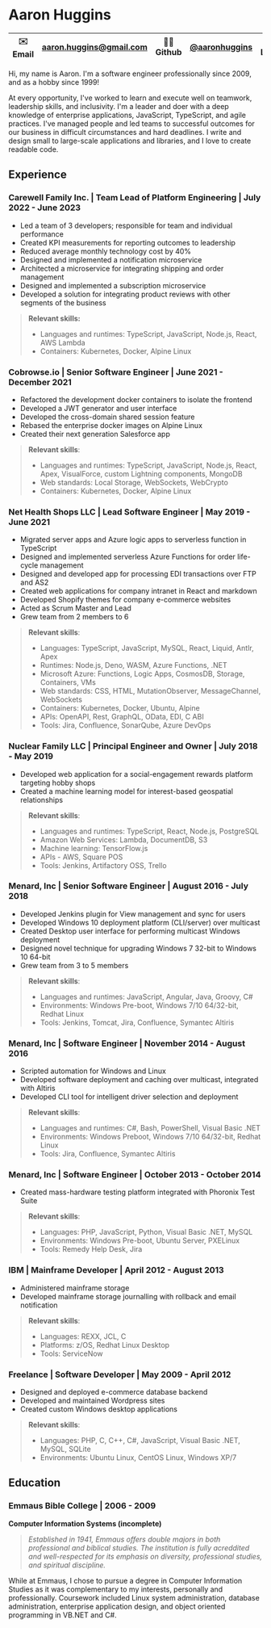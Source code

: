 # Aaron Huggins

| ✉️ Email | aaron.huggins@gmail.com | 🧑‍💻 Github | [@aaronhuggins](https://github.com/aaronhuggins) | 📃 LinkedIn | [@aaronhugginsdev](https://linkedin.com/in/aaronhugginsdev)
|-------|-------------------------|-|-|-|-|

Hi, my name is Aaron. I'm a software engineer professionally since 2009, and as a hobby since 1999!

At every opportunity, I've worked to learn and execute well on teamwork, leadership skills, and inclusivity. I'm a leader and doer with a deep knowledge of enterprise applications, JavaScript, TypeScript, and agile practices. I've managed people and led teams to successful outcomes for our business in difficult circumstances and hard deadlines. I write and design small to large-scale applications and libraries, and I love to create readable code.

## Experience

### **Carewell Family Inc.** | Team Lead of Platform Engineering | July 2022 - June 2023

- Led a team of 3 developers; responsible for team and individual performance
- Created KPI measurements for reporting outcomes to leadership
- Reduced average monthly technology cost by 40%
- Designed and implemented a notification microservice
- Architected a microservice for integrating shipping and order management
- Designed and implemented a subscription microservice
- Developed a solution for integrating product reviews with other segments of the business

> **Relevant skills:**
> 
> - Languages and runtimes: TypeScript, JavaScript, Node.js, React, AWS Lambda
> - Containers: Kubernetes, Docker, Alpine Linux

### **Cobrowse.io** | Senior Software Engineer | June 2021 - December 2021

- Refactored the development docker containers to isolate the frontend
- Developed a JWT generator and user interface
- Developed the cross-domain shared session feature
- Rebased the enterprise docker images on Alpine Linux
- Created their next generation Salesforce app

> **Relevant skills**:
>
> - Languages and runtimes: TypeScript, JavaScript, Node.js, React, Apex, VisualForce, custom Lightning components, MongoDB
> - Web standards: Local Storage, WebSockets, WebCrypto
> - Containers: Kubernetes, Docker, Alpine Linux

### **Net Health Shops LLC** | Lead Software Engineer | May 2019 - June 2021

- Migrated server apps and Azure logic apps to serverless function in TypeScript
- Designed and implemented serverless Azure Functions for order life-cycle management
- Designed and developed app for processing EDI transactions over FTP and AS2
- Created web applications for company intranet in React and markdown
- Developed Shopify themes for company e-commerce websites
- Acted as Scrum Master and Lead
- Grew team from 2 members to 6

> **Relevant skills**:
>
> - Languages: TypeScript, JavaScript, MySQL, React, Liquid, Antlr, Apex
> - Runtimes: Node.js, Deno, WASM, Azure Functions, .NET
> - Microsoft Azure: Functions, Logic Apps, CosmosDB, Storage, Containers, VMs
> - Web standards: CSS, HTML, MutationObserver, MessageChannel, WebSockets
> - Containers: Kubernetes, Docker, Ubuntu, Alpine
> - APIs: OpenAPI, Rest, GraphQL, OData, EDI, C ABI
> - Tools: Jira, Confluence, SonarQube, Azure DevOps

### **Nuclear Family LLC** | Principal Engineer and Owner | July 2018 - May 2019

- Developed web application for a social-engagement rewards platform targeting hobby shops
- Created a machine learning model for interest-based geospatial relationships

> **Relevant skills**:
>
> - Languages and runtimes: TypeScript, React, Node.js, PostgreSQL
> - Amazon Web Services: Lambda, DocumentDB, S3
> - Machine learning: TensorFlow.js
> - APIs - AWS, Square POS
> - Tools: Jenkins, Artifactory OSS, Trello

### **Menard, Inc** | Senior Software Engineer | August 2016 - July 2018

- Developed Jenkins plugin for View management and sync for users
- Developed Windows 10 deployment platform (CLI/server) over multicast
- Created Desktop user interface for performing multicast Windows deployment
- Designed novel technique for upgrading Windows 7 32-bit to Windows 10 64-bit
- Grew team from 3 to 5 members

> **Relevant skills**:
>
> - Languages and runtimes: JavaScript, Angular, Java, Groovy, C#
> - Environments: Windows Pre-boot, Windows 7/10 64/32-bit, Redhat Linux
> - Tools: Jenkins, Tomcat, Jira, Confluence, Symantec Altiris

### **Menard, Inc** | Software Engineer | November 2014 - August 2016

- Scripted automation for Windows and Linux
- Developed software deployment and caching over multicast, integrated with Altiris
- Developed CLI tool for intelligent driver selection and deployment

> **Relevant skills**:
>
> - Languages and runtimes: C#, Bash, PowerShell, Visual Basic .NET
> - Environments: Windows Preboot, Windows 7/10 64/32-bit, Redhat Linux
> - Tools: Jira, Confluence, Symantec Altiris

### **Menard, Inc** | Software Engineer | October 2013 - October 2014

- Created mass-hardware testing platform integrated with Phoronix Test Suite

> **Relevant skills**:
>
> - Languages: PHP, JavaScript, Python, Visual Basic .NET, MySQL
> - Environments: Windows Pre-boot, Ubuntu Server, PXELinux
> - Tools: Remedy Help Desk, Jira

### **IBM** | Mainframe Developer | April 2012 - August 2013

- Administered mainframe storage
- Developed mainframe storage journalling with rollback and email notification

> **Relevant skills**:
>
> - Languages: REXX, JCL, C
> - Platforms: z/OS, Redhat Linux Desktop
> - Tools: ServiceNow

### **Freelance** | Software Developer | May 2009 - April 2012

- Designed and deployed e-commerce database backend
- Developed and maintained Wordpress sites
- Created custom Windows desktop applications

> **Relevant skills**:
>
> - Languages: PHP, C, C++, C#, JavaScript, Visual Basic .NET, MySQL, SQLite
> - Environments: Ubuntu Linux, CentOS Linux, Windows XP/7

## Education

### Emmaus Bible College | 2006 - 2009

**Computer Information Systems (incomplete)**

> *Established in 1941, Emmaus offers double majors in both professional and biblical studies. The institution is fully acreddited and well-respected for its emphasis on diversity, professional studies, and spiritual discipline.*

While at Emmaus, I chose to pursue a degree in Computer Information Studies as it was complementary to my interests, personally and professionally. Coursework included Linux system administration, database administration, enterprise application design, and object oriented programming in VB.NET and C#.
